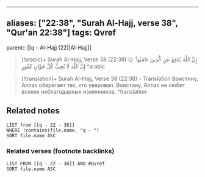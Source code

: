 
---
aliases: ["22:38", "Surah Al-Hajj, verse 38", "Qur'an 22:38"]
tags: Qvref
---

parent:: [[q - Al-Hajj (22)|Al-Hajj]]

> [!arabic]+ Surah Al-Hajj, Verse 38 (22:38)
> <span class="quran-arabic">۞ إِنَّ ٱللَّهَ يُدَٰفِعُ عَنِ ٱلَّذِينَ ءَامَنُوٓا۟ ۗ إِنَّ ٱللَّهَ لَا يُحِبُّ كُلَّ خَوَّانٍ كَفُورٍ</span>
^arabic

> [!translation]+ Surah Al-Hajj, Verse 38 (22:38) - Translation
> Воистину, Аллах оберегает тех, кто уверовал. Воистину, Аллах не любит всяких неблагодарных изменников.
^translation



## Related notes
```dataview
LIST from [[q - 22 - 38]]
WHERE !contains(file.name, "q - ")
SORT file.name ASC
```

### Related verses (footnote backlinks)
```dataview
LIST FROM [[q - 22 - 38]] AND #Qvref
SORT file.name ASC
```

